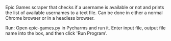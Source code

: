 Epic Games scraper that checks if a username is available or not and prints the list of available usernames to a text file. Can be done in either a normal Chrome browser
or in a headless browser.

Run:
Open epic-games.py in Pycharms and run it. Enter input file, output file name into the box, and then click 'Run Program'.
